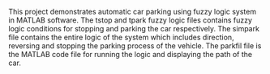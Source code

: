 This project demonstrates automatic car parking using fuzzy logic system in MATLAB software. The tstop and tpark fuzzy logic files contains fuzzy logic conditions for stopping and parking the car respectively. The simpark file contains the entire logic of the system which includes direction, reversing and stopping the parking process of the vehicle. The parkfil file is the MATLAB code file for running the logic and displaying the path of the car.
